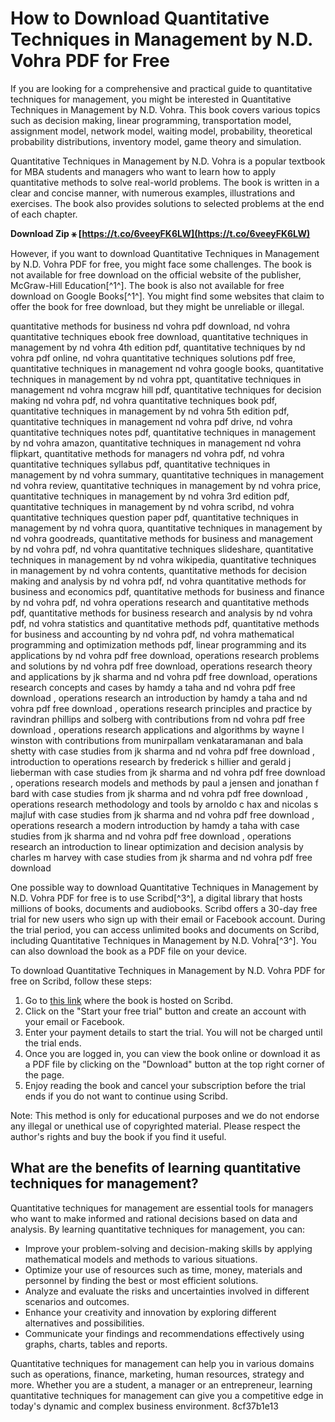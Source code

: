 
 
# How to Download Quantitative Techniques in Management by N.D. Vohra PDF for Free
  
If you are looking for a comprehensive and practical guide to quantitative techniques for management, you might be interested in Quantitative Techniques in Management by N.D. Vohra. This book covers various topics such as decision making, linear programming, transportation model, assignment model, network model, waiting model, probability, theoretical probability distributions, inventory model, game theory and simulation.
  
Quantitative Techniques in Management by N.D. Vohra is a popular textbook for MBA students and managers who want to learn how to apply quantitative methods to solve real-world problems. The book is written in a clear and concise manner, with numerous examples, illustrations and exercises. The book also provides solutions to selected problems at the end of each chapter.
 
**Download Zip ⚹ [https://t.co/6veeyFK6LW](https://t.co/6veeyFK6LW)**


  
However, if you want to download Quantitative Techniques in Management by N.D. Vohra PDF for free, you might face some challenges. The book is not available for free download on the official website of the publisher, McGraw-Hill Education[^1^]. The book is also not available for free download on Google Books[^1^]. You might find some websites that claim to offer the book for free download, but they might be unreliable or illegal.
 
quantitative methods for business nd vohra pdf download,  nd vohra quantitative techniques ebook free download,  quantitative techniques in management by nd vohra 4th edition pdf,  quantitative techniques by nd vohra pdf online,  nd vohra quantitative techniques solutions pdf free,  quantitative techniques in management nd vohra google books,  quantitative techniques in management by nd vohra ppt,  quantitative techniques in management nd vohra mcgraw hill pdf,  quantitative techniques for decision making nd vohra pdf,  nd vohra quantitative techniques book pdf,  quantitative techniques in management by nd vohra 5th edition pdf,  quantitative techniques in management nd vohra pdf drive,  nd vohra quantitative techniques notes pdf,  quantitative techniques in management by nd vohra amazon,  quantitative techniques in management nd vohra flipkart,  quantitative methods for managers nd vohra pdf,  nd vohra quantitative techniques syllabus pdf,  quantitative techniques in management by nd vohra summary,  quantitative techniques in management nd vohra review,  quantitative techniques in management by nd vohra price,  quantitative techniques in management by nd vohra 3rd edition pdf,  quantitative techniques in management by nd vohra scribd,  nd vohra quantitative techniques question paper pdf,  quantitative techniques in management by nd vohra quora,  quantitative techniques in management by nd vohra goodreads,  quantitative methods for business and management by nd vohra pdf,  nd vohra quantitative techniques slideshare,  quantitative techniques in management by nd vohra wikipedia,  quantitative techniques in management by nd vohra contents,  quantitative methods for decision making and analysis by nd vohra pdf,  nd vohra quantitative methods for business and economics pdf,  quantitative methods for business and finance by nd vohra pdf,  nd vohra operations research and quantitative methods pdf,  quantitative methods for business research and analysis by nd vohra pdf,  nd vohra statistics and quantitative methods pdf,  quantitative methods for business and accounting by nd vohra pdf,  nd vohra mathematical programming and optimization methods pdf,  linear programming and its applications by nd vohra pdf free download,  operations research problems and solutions by nd vohra pdf free download,  operations research theory and applications by jk sharma and nd vohra pdf free download,  operations research concepts and cases by hamdy a taha and nd vohra pdf free download ,  operations research an introduction by hamdy a taha and nd vohra pdf free download ,  operations research principles and practice by ravindran phillips and solberg with contributions from nd vohra pdf free download ,  operations research applications and algorithms by wayne l winston with contributions from munirpallam venkataramanan and bala shetty with case studies from jk sharma and nd vohra pdf free download ,  introduction to operations research by frederick s hillier and gerald j lieberman with case studies from jk sharma and nd vohra pdf free download ,  operations research models and methods by paul a jensen and jonathan f bard with case studies from jk sharma and nd vohra pdf free download ,  operations research methodology and tools by arnoldo c hax and nicolas s majluf with case studies from jk sharma and nd vohra pdf free download ,  operations research a modern introduction by hamdy a taha with case studies from jk sharma and nd vohra pdf free download ,  operations research an introduction to linear optimization and decision analysis by charles m harvey with case studies from jk sharma and nd vohra pdf free download
  
One possible way to download Quantitative Techniques in Management by N.D. Vohra PDF for free is to use Scribd[^3^], a digital library that hosts millions of books, documents and audiobooks. Scribd offers a 30-day free trial for new users who sign up with their email or Facebook account. During the trial period, you can access unlimited books and documents on Scribd, including Quantitative Techniques in Management by N.D. Vohra[^3^]. You can also download the book as a PDF file on your device.
  
To download Quantitative Techniques in Management by N.D. Vohra PDF for free on Scribd, follow these steps:
  
1. Go to [this link](https://www.scribd.com/document/441357778/N-D-Vohra-Quantitative-techniques-in-management-Tata-McGraw-Hill-2006-pdf) where the book is hosted on Scribd.
2. Click on the "Start your free trial" button and create an account with your email or Facebook.
3. Enter your payment details to start the trial. You will not be charged until the trial ends.
4. Once you are logged in, you can view the book online or download it as a PDF file by clicking on the "Download" button at the top right corner of the page.
5. Enjoy reading the book and cancel your subscription before the trial ends if you do not want to continue using Scribd.

Note: This method is only for educational purposes and we do not endorse any illegal or unethical use of copyrighted material. Please respect the author's rights and buy the book if you find it useful.
  
## What are the benefits of learning quantitative techniques for management?
  
Quantitative techniques for management are essential tools for managers who want to make informed and rational decisions based on data and analysis. By learning quantitative techniques for management, you can:

- Improve your problem-solving and decision-making skills by applying mathematical models and methods to various situations.
- Optimize your use of resources such as time, money, materials and personnel by finding the best or most efficient solutions.
- Analyze and evaluate the risks and uncertainties involved in different scenarios and outcomes.
- Enhance your creativity and innovation by exploring different alternatives and possibilities.
- Communicate your findings and recommendations effectively using graphs, charts, tables and reports.

Quantitative techniques for management can help you in various domains such as operations, finance, marketing, human resources, strategy and more. Whether you are a student, a manager or an entrepreneur, learning quantitative techniques for management can give you a competitive edge in today's dynamic and complex business environment.
 8cf37b1e13
 
